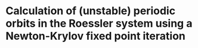 # Calculation of (unstable) periodic orbits in the Roessler system using a Newton-Krylov fixed point iteration